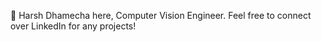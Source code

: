 👋 Harsh Dhamecha here, Computer Vision Engineer. Feel free to connect over LinkedIn for any projects! 
<!---
harshdhamecha/harshdhamecha is a ✨ special ✨ repository because its `README.md` (this file) appears on your GitHub profile.
You can click the Preview link to take a look at your changes.
--->
